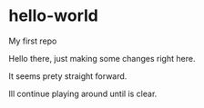 # hello-world
My first repo


Hello there, just making some changes right here.

It seems prety straight forward. 

Ill continue playing around until is clear.
